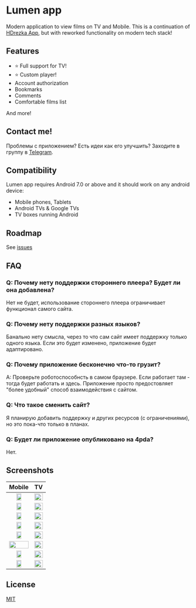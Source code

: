 # Lumen app

Modern application to view films on TV and Mobile. This is a continuation of [HDrezka App](https://github.com/falcofemoralis/HDrezka-app), but with reworked functionality on modern tech stack!

## Features

- ⭐️ Full support for TV!
- ⭐️ Custom player!
- Account authorization
- Bookmarks
- Comments
- Comfortable films list

And more!

## Contact me!

Проблемы с приложением? Есть идеи как его улучшить? Заходите в группу в [Telegram](https://t.me/lumen_app).

##  Compatibility
Lumen app requires Android 7.0 or above and it should work on any android device:

- Mobile phones, Tablets
- Android TVs & Google TVs
- TV boxes running Android

## Roadmap

See [issues](https://github.com/falcofemoralis/lumen/issues)

## FAQ

### Q: Почему нету поддержки стороннего плеера? Будет ли она добавлена?

Нет не будет, использование стороннего плеера ограничивает функционал самого сайта.

### Q: Почему нету поддержки разных языков?

Банально нету смысла, через то что сам сайт имеет поддержку только одного языка. Если это будет изменено, приложение будет адаптировано.

### Q: Почему приложение бесконечно что-то грузит?

A: Проверьте роботоспособнсть в самом браузере. Если работает там - тогда будет работать и здесь. Приложение просто предостовляет "более удобный" способ взаимодействия с сайтом.

### Q: Что такое сменить сайт?

Я планирую добавить поддержку и других ресурсов (с ограничениями), но это пока-что только в планах.

### Q: Будет ли приложение опубликовано на 4pda?

Нет.

## Screenshots

|Mobile|TV|
|:-------------------------:|:-------------------------:|
|<img src="https://github.com/user-attachments/assets/e99f5a93-3fe3-4d51-9b15-49f0c625cecd" width="50%" />|<img src="https://github.com/user-attachments/assets/e9117a97-721c-422b-82b1-093f259293fa" width="100%" />
|<img src="https://github.com/user-attachments/assets/f737a836-be53-4d36-aaf4-26c6edef673e" width="50%" />|<img src="https://github.com/user-attachments/assets/9cb63dfc-7044-4cd2-88c3-e79f48f12284" width="100%" />
|<img src="https://github.com/user-attachments/assets/46e80ec8-9236-43d8-a14e-931a5bc94238" width="50%" />|<img src="https://github.com/user-attachments/assets/b1f0592a-1627-4439-8cc3-def3cada7899" width="100%" />
|<img src="https://github.com/user-attachments/assets/2b3e6493-0395-4ff9-be74-049f292f143a" width="50%" />|<img src="https://github.com/user-attachments/assets/97932653-79dd-47a2-97ed-9d10062dfe00" width="100%" />
|<img src="https://github.com/user-attachments/assets/3f3e3ccd-a22a-404a-b615-c6ddb3243082" width="50%" />|<img src="https://github.com/user-attachments/assets/582abc7d-bcb9-410e-a010-34dfaa4ea26c" width="100%" />
|<img src="https://github.com/user-attachments/assets/dc424de3-cb65-4c38-a9d0-e78d1c974bbe" width="100%" />|<img src="https://github.com/user-attachments/assets/996fa0db-fc5f-41d7-a732-023facc6ea48" width="100%" />
|<img src="https://github.com/user-attachments/assets/a2eb768d-5334-4b4c-a974-f7f1635f02c3" width="50%" />|<img src="https://github.com/user-attachments/assets/5614e08b-44aa-4556-945a-48cb546f1aad" width="100%" />
|<img src="https://github.com/user-attachments/assets/2d983924-46f2-4e83-b5b2-21287d9e6974" width="50%" />|<img src="https://github.com/user-attachments/assets/09e73302-234b-4cd4-8667-5ede18e54b4d" width="100%" />

## License

[MIT](./LICENSE)
